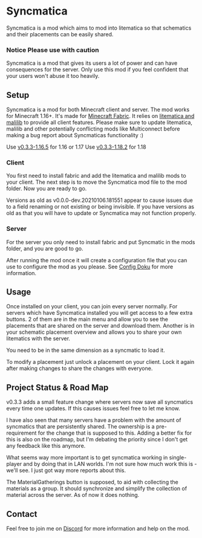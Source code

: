 # Syncmatica

Syncmatica is a mod which aims to mod into litematica so that schematics and their placements can be easily shared.

### Notice Please use with caution

Syncmatica is a mod that gives its users a lot of power and can have consequences for the server. Only use this mod if
you feel confident that your users won't abuse it too heavily.

## Setup

Syncmatica is a mod for both Minecraft client and server.
The mod works for Minecraft 1.16+. It's made for [Minecraft Fabric](https://fabricmc.net/). It relies
on [litematica and malilib](https://masa.dy.fi/mcmods/client_mods/) to provide all client features. Please make sure to
update litematica, malilib and other potentially conflicting mods like Multiconnect before making a bug report about
Syncmaticas functionality :)

Use [v0.3.3-1.16.5](https://github.com/End-Tech/syncmatica/releases/tag/v0.3.3-1.16.5) for 1.16 or 1.17
Use [v0.3.3-1.18.2](https://github.com/End-Tech/syncmatica/releases/tag/v0.3.3-1.18.2) for 1.18

### Client

You first need to install fabric and add the litematica and malilib mods to your client. The next step is to move the
Syncmatica mod file to the mod folder. Now you are ready to go.

Versions as old as v0.0.0-dev.20210106.181551 appear to cause issues due to a field renaming or not existing or being
invisible. If you have versions as old as that you will have to update or Syncmatica may not function properly.

### Server

For the server you only need to install fabric and put Syncmatic in the mods folder, and you are good to go.

After running the mod once it will create a configuration file that you can use to configure the mod as you please.
See [Config Doku](https://github.com/End-Tech/syncmatica/blob/master/CONFIG.md) for more information.

## Usage

Once installed on your client, you can join every server normally. For servers which have Syncmatica installed you will
get access to a few extra buttons. 2 of them are in the main menu and allow you to see the placements that are shared on
the server and download them. Another is in your schematic placement overview and allows you to share your own
litematics with the server.

You need to be in the same dimension as a syncmatic to load it.

To modify a placement just unlock a placement on your client. Lock it again after making changes to share the changes
with everyone.

## Project Status & Road Map

v0.3.3 adds a small feature change where servers now save all syncmatics every time one updates.
If this causes issues feel free to let me know.

I have also seen that many servers have a problem with the amount of syncmatics that are persistently shared. 
The ownership is a pre-requirement for the change that is supposed to this.
Adding a better fix for this is also on the roadmap, but I'm debating the priority since I don't get any feedback like this anymore.

What seems way more important is to get syncmatica working in single-player and by doing that in LAN worlds.
I'm not sure how much work this is - we'll see. I just got way more reports about this.

The MaterialGatherings button is supposed, to aid with collecting the materials as a group. It should synchronize and
simplify the collection of material across the server. As of now it does nothing.

## Contact

Feel free to join me on [Discord](https://discord.gg/6NPDVNMZ3T) for more information and help on the mod.
